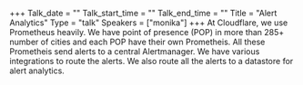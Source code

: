 +++
Talk_date = ""
Talk_start_time = ""
Talk_end_time = ""
Title = "Alert Analytics"
Type = "talk"
Speakers = ["monika"]
+++
At Cloudflare, we use Prometheus heavily. We have point of presence (POP) in more than 285+ number of cities and each POP have their own Prometheis. All these Prometheis send alerts to a central Alertmanager. We have various integrations to route the alerts. We also route all the alerts to a datastore for alert analytics.
